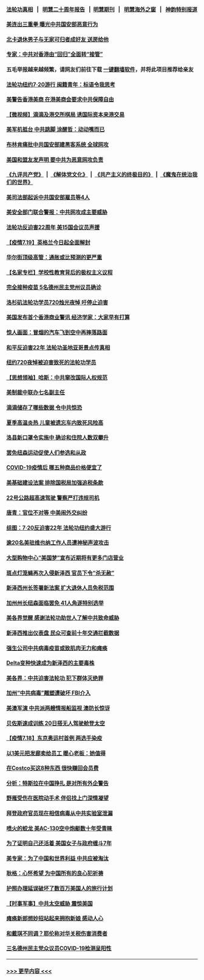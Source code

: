 #### [法轮功真相](https://github.com/gfw-breaker/truth/blob/master/README.md?t=0) &nbsp;&nbsp;|&nbsp;&nbsp; [明慧二十周年报告](https://github.com/gfw-breaker/mh-reports/blob/master/README.md?t=0) &nbsp;&nbsp;|&nbsp;&nbsp;[明慧期刊](https://github.com/gfw-breaker/mh-qikan) &nbsp;&nbsp;|&nbsp;&nbsp; [明慧海外之窗](https://github.com/gfw-breaker/mh-news/blob/master/README.md?t=0) &nbsp;&nbsp;|&nbsp;&nbsp; [神韵特别报道](https://github.com/gfw-breaker/mh-news/blob/master/shenyun.md?t=0)
#### [美连出三重拳 曝光中共国安部恶意行为](../pages/nsc412/n13099856.md?t=07200401) 
#### [北卡退休男子与无家可归者成好友 送房给他](../pages/nsc412/n13099391.md?t=07200401) 
#### [专家：中共对香港由“回归”全面转“接管”](../pages/nsc412/n13098331.md?t=07200401) 
#### 五毛举报越来越频繁，请网友们前往下载 [一键翻墙软件](https://github.com/gfw-breaker/ssr-accounts)，并将此项目推荐给亲友
#### [法轮功纽约7‧20游行 闽籍青年：标语令我思考](../pages/nsc412/n13098302.md?t=07200401) 
#### [美警告香港美商 在港美商会要求中共保障自由](../pages/nsc412/n13099303.md?t=07200401) 
#### [【微视频】滴滴及港交所棋局 诱国际资本来港交易](../pages/nsc412/n13099536.md?t=07200401) 
#### [美军机抵台 中共跳脚 涂醒哲：动动嘴而已](../pages/nsc412/n13099379.md?t=07200401) 
#### [布林肯痛批中共国安部建黑客系统 全球网攻](../pages/nsc412/n13099506.md?t=07200401) 
#### [美国和盟友发声明 要中共为恶意网攻负责](../pages/nsc412/n13099486.md?t=07200401) 
#### [《九评共产党》](https://github.com/begood0513/9ping.md/blob/master/README.md) &nbsp;|&nbsp; [《解体党文化》](../../../../jtdwh.md/blob/master/README.md)  &nbsp;|&nbsp; [《共产主义的终极目的》](../../../../gczydzjmd.md/blob/master/README.md) &nbsp;|&nbsp; [《魔鬼在统治我们的世界》](../../../../mgztzwmdsj.md/blob/master/README.md) 
#### [美司法部起诉中共国安部雇员等4人](../pages/nsc412/n13099431.md?t=07200401) 
#### [美安全部门联合警报：中共网攻成主要威胁](../pages/nsc412/n13098721.md?t=07200401) 
#### [法轮功反迫害22周年 美15国会议员声援](../pages/nsc412/n13092115.md?t=07200401) 
#### [【疫情7.19】英格兰今日起全面解封](../pages/nsc412/n13098843.md?t=07200401) 
#### [华尔街顶级高管：通胀或比预测的更严重](../pages/nsc412/n13098187.md?t=07200401) 
#### [【名家专栏】学校性教育背后的极权主义议程](../pages/nsc412/n13095647.md?t=07200401) 
#### [完全接种疫苗 5名德州民主党州议员确诊](../pages/nsc412/n13098756.md?t=07200401) 
#### [洛杉矶法轮功学员720烛光夜悼 吁停止迫害](../pages/nsc412/n13098757.md?t=07200401) 
#### [美国发布首个香港商业警讯 经济学家：大家早有打算](../pages/nsc412/n13098180.md?t=07200401) 
#### [惊人画面：冒烟的汽车飞到空中再摔落路面](../pages/nsc412/n13098355.md?t=07200401) 
#### [和平反迫害22年 法轮功圣地亚哥景点传真相](../pages/nsc412/n13097894.md?t=07200401) 
#### [纽约720夜悼被迫害致死的法轮功学员](../pages/nsc412/n13098166.md?t=07200401) 
#### [【思想领袖】哈斯：中共窜改国际人权规范](../pages/nsc412/n13053647.md?t=07200401) 
#### [美制裁中联办七名副主任](../pages/nsc412/n13098133.md?t=07200401) 
#### [滴滴储存了哪些数据 令中共惊恐](../pages/nsc412/n13097858.md?t=07200401) 
#### [夏季高温炎热 儿童被遗忘车内致死风险高](../pages/nsc412/n13098018.md?t=07200401) 
#### [洛县新口罩令实施中 确诊和住院人数双攀升](../pages/nsc412/n13098044.md?t=07200401) 
#### [罢免纽森运动促使人们参选和从政](../pages/nsc412/n13097871.md?t=07200401) 
#### [COVID-19疫情后 哪五种商品价格便宜了](../pages/nsc412/n13097791.md?t=07200401) 
#### [美基础建设法案 排除国税局加强追税条款](../pages/nsc412/n13097246.md?t=07200401) 
#### [22号公路超高速驾驶 警察严打违规司机](../pages/nsc412/n13097789.md?t=07200401) 
#### [唐青：官位不对等 中美闹外交纠纷](../pages/nsc412/n13097723.md?t=07200401) 
#### [组图：7·20反迫害22年 法轮功纽约盛大游行](../pages/nsc412/n13097490.md?t=07200401) 
#### [逾20名美驻维也纳工作人员遭神秘声波攻击](../pages/nsc412/n13097477.md?t=07200401) 
#### [大型购物中心“美国梦”宣布近期将有更多门店营业](../pages/nsc412/n13097638.md?t=07200401) 
#### [斑点灯笼蝇再次入侵新泽西 官员下令“杀无赦”](../pages/nsc412/n13097629.md?t=07200401) 
#### [新泽西州长签署新法案 扩大退休人员免税范围](../pages/nsc412/n13097612.md?t=07200401) 
#### [加州州长纽森面临罢免 41人角逐特别选举](../pages/nsc412/n13097411.md?t=07200401) 
#### [美各界觉醒 感谢法轮功助世人了解中共致命威胁](../pages/nsc412/n13097438.md?t=07200401) 
#### [新泽西推出仪表盘 民众可查前十年交通拦截数据](../pages/nsc412/n13097568.md?t=07200401) 
#### [强生公司中共病毒疫苗或致肌肉无力和瘫痪](../pages/nsc412/n13097529.md?t=07200401) 
#### [Delta变种快速成为新泽西的主要毒株](../pages/nsc412/n13097497.md?t=07200401) 
#### [美各界：中共迫害法轮功 犯下群体灭绝罪](../pages/nsc412/n13097361.md?t=07200401) 
#### [加州“中共病毒”雕塑遭破坏 FBI介入](../pages/nsc412/n13097109.md?t=07200401) 
#### [美澳军演 中共派两艘情报船监视 澳防长惊讶](../pages/nsc412/n13097237.md?t=07200401) 
#### [贝佐斯速成训练 20日搭无人驾驶舱登太空](../pages/nsc412/n13097128.md?t=07200401) 
#### [【疫情7.18】东京奥运村首例 两选手染疫](../pages/nsc412/n13096752.md?t=07200401) 
#### [以1美元把发廊卖给员工 暖心老板：她值得](../pages/nsc412/n13096682.md?t=07200401) 
#### [在Costco买这8种东西 很快赚回会员费](../pages/nsc412/n13089640.md?t=07200401) 
#### [分析：特斯拉在中国挣扎 是对所有外企警告](../pages/nsc412/n13084978.md?t=07200401) 
#### [野雁受伤在医院动手术 伴侣找上门深情凝望](../pages/nsc412/n13096604.md?t=07200401) 
#### [拜登政府官员现在相信病毒从中共实验室泄漏](../pages/nsc412/n13096316.md?t=07200401) 
#### [喷火的蛟龙 美AC-130空中炮艇数十年受青睐](../pages/nsc412/n13085066.md?t=07200401) 
#### [为了证明自己还活着 美国女子与政府缠斗7年](../pages/nsc412/n13096480.md?t=07200401) 
#### [美专家：为了中国和世界利益 中共应被淘汰](../pages/nsc412/n13082858.md?t=07200401) 
#### [耿格：心怀希望 为中国所有的良心犯祈祷](../pages/nsc412/n13096417.md?t=07200401) 
#### [护照办理延误破坏了数百万美国人的旅行计划](../pages/nsc412/n13096168.md?t=07200401) 
#### [【时事军事】中共太空威胁 震惊美国](../pages/nsc412/n13094978.md?t=07200401) 
#### [瘫痪新郎想妙招站起来拥抱新娘 感动人心](../pages/nsc412/n13095565.md?t=07200401) 
#### [和戴琪不同调？耶伦称对华关税伤害消费者](../pages/nsc412/n13096051.md?t=07200401) 
#### [三名德州民主党众议员COVID-19检测呈阳性](../pages/nsc412/n13095996.md?t=07200401) 

----
#### [ >>> 更早内容 <<< ](../indexes/nsc412-earlier.md)
